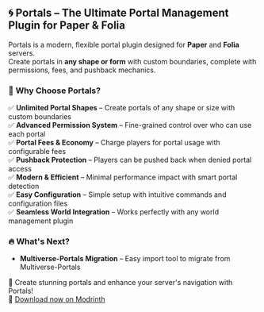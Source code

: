 ## 🌀 **Portals – The Ultimate Portal Management Plugin for Paper & Folia**

Portals is a modern, flexible portal plugin designed for **Paper** and **Folia** servers.  
Create portals in **any shape or form** with custom boundaries, complete with permissions, fees, and pushback mechanics.

### 🔹 **Why Choose Portals?**

✅ **Unlimited Portal Shapes** – Create portals of any shape or size with custom boundaries  
✅ **Advanced Permission System** – Fine-grained control over who can use each portal  
✅ **Portal Fees & Economy** – Charge players for portal usage with configurable fees  
✅ **Pushback Protection** – Players can be pushed back when denied portal access  
✅ **Modern & Efficient** – Minimal performance impact with smart portal detection  
✅ **Easy Configuration** – Simple setup with intuitive commands and configuration files  
✅ **Seamless World Integration** – Works perfectly with any world management plugin

### 🔥 **What's Next?**

- **Multiverse-Portals Migration** – Easy import tool to migrate from Multiverse-Portals

🚀 Create stunning portals and enhance your server's navigation with Portals!  
🔗 [Download now on Modrinth](https://modrinth.com/project/R2dgUCYq)